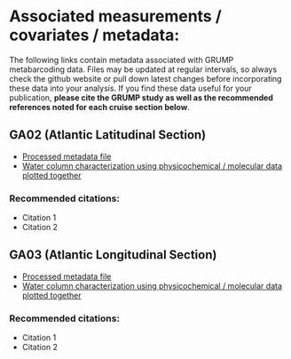 # Associated measurements / covariates / metadata:

The following links contain metadata associated with GRUMP metabarcoding data. Files may be updated at regular intervals, so always check the github website or pull down latest changes before incorporating these data into your analysis. If you find these data useful for your publication, **please cite the GRUMP study as well as the recommended references noted for each cruise section below**.

## GA02 (Atlantic Latitudinal Section) 

- [Processed metadata file]()
- [Water column characterization using physicochemical / molecular data plotted together](https://github.com/jcmcnch/GA02WaterColumnCharacterization)

### Recommended citations:

- Citation 1
- Citation 2

## GA03 (Atlantic Longitudinal Section) 

- [Processed metadata file]()
- [Water column characterization using physicochemical / molecular data plotted together](https://github.com/jcmcnch/GA03WaterColumnCharacterization)

### Recommended citations:

- Citation 1
- Citation 2
